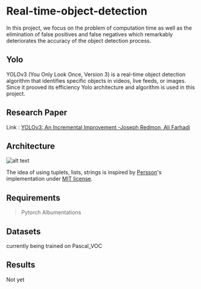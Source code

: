 # Real-time-object-detection

In this project, we focus on the problem of computation time as well as the elimination of false positives and false negatives which remarkably deteriorates the accuracy of the object detection process.

## Yolo

YOLOv3 (You Only Look Once, Version 3) is a real-time object detection algorithm that identifies specific objects in videos, live feeds, or images. Since it prooved its efficiency Yolo architecture and algorithm is used in this project.

## Research Paper
Link : [YOLOv3: An Incremental Improvement -Joseph Redmon, Ali Farhadi](https://pjreddie.com/media/files/papers/YOLOv3.pdf "Yolov3")



## Architecture
![alt text](https://miro.medium.com/max/3802/1*d4Eg17IVJ0L41e7CTWLLSg.png "Yolov3")

The idea of using tuplets, lists, strings is inspired by [Persson](https://www.youtube.com/channel/UCkzW5JSFwvKRjXABI-UTAkQ "Persson")'s implementation under [MIT license](https://en.wikipedia.org/wiki/MIT_License "MIT license").

## Requirements
> Pytorch
> Albumentations


## Datasets
currently being trained on Pascal_VOC

## Results
Not yet
